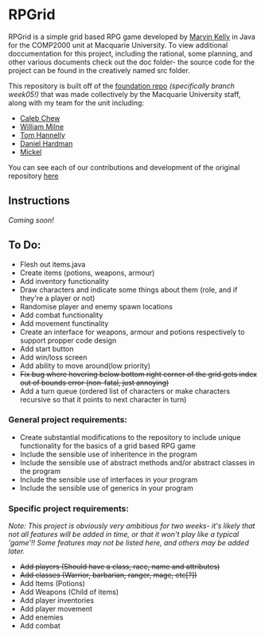 # RPGrid
RPGrid is a simple grid based RPG game developed by [Marvin Kelly](https://github.com/Suireyha) in Java for the COMP2000 unit at Macquarie University.
To view additional doccumentation for this project, including the rational, some planning, and other various documents check out the doc folder- the source code for the project can be found in the creatively named src folder.

This repository is built off of the [foundation repo](https://github.com/Suireyha/DMTWMC/tree/week05) *(specifically branch week05!)* that was made collectively by the Macquarie University staff, along with my team for the unit including:
- [Caleb Chew](https://github.com/ChewOnThis)
- [William Milne](https://github.com/Will-Milne-MQ)
- [Tom Hannelly](https://github.com/tomhann)
- [Daniel Hardman](https://github.com/stalebiscuit)
- [Mickel](https://github.com/M1CK3L)

You can see each of our contributions and development of the original repository [here](https://github.com/Suireyha/DMTWMC/tree/week05)

## Instructions
*Coming soon!*

## To Do:
- Flesh out items.java
- Create items (potions, weapons, armour)
- Add inventory functionality
- Draw characters and indicate some things about them (role, and if they're a player or not)
- Randomise player and enemy spawn locations
- Add combat functionality
- Add movement functinality
- Create an interface for weapons, armour and potions respectively to support propper code design
- Add start button
- Add win/loss screen
- Add ability to move around(low priority)
- ~~Fix bug where hovering below bottom right corner of the grid gets index out of bounds error (non-fatal, just annoying)~~
- Add a turn queue (ordered list of characters or make characters recursive so that it points to next character in turn)


### General project requirements:
- Create substantial modifications to the repository to include unique functionality for the basics of a grid based RPG game
- Include the sensible use of inheritence in the program
- Include the sensible use of abstract methods and/or abstract classes in the program
- Include the sensible use of interfaces in your program
- Include the sensible use of generics in your program

### Specific project requirements:
*Note: This project is obviously very ambitious for two weeks- it's likely that not all features will be added in time, or that it won't play like a typical 'game'!! Some features may not be listed here, and others may be added later.*

- ~~Add players (Should have a class, race, name and attributes)~~
- ~~Add classes (Warrior, barbarian, ranger, mage, etc[?])~~
- Add Items (Potions)
- Add Weapons (Child of items)
- Add player inventories
- Add player movement
- Add enemies
- Add combat